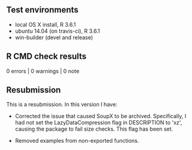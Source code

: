 ## Test environments
* local OS X install, R 3.6.1
* ubuntu 14.04 (on travis-ci), R 3.6.1
* win-builder (devel and release)

## R CMD check results

0 errors | 0 warnings | 0 note

## Resubmission

This is a resubmission.  In this version I have:

* Corrected the issue that caused SoupX to be archived.  Specifically, I had not set the LazyDataCompression flag in DESCRIPTION to 'xz', causing the package to fail size checks.  This flag has been set.

* Removed examples from non-exported functions.

